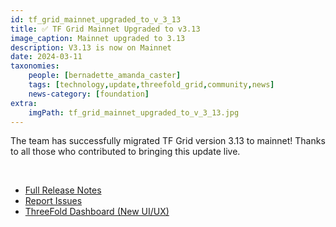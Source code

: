 ```yaml
---
id: tf_grid_mainnet_upgraded_to_v_3_13
title: ✅ TF Grid Mainnet Upgraded to v3.13
image_caption: Mainnet upgraded to 3.13
description: V3.13 is now on Mainnet 
date: 2024-03-11
taxonomies:
    people: [bernadette_amanda_caster]
    tags: [technology,update,threefold_grid,community,news]
    news-category: [foundation]
extra:
    imgPath: tf_grid_mainnet_upgraded_to_v_3_13.jpg
---
```


The team has successfully migrated TF Grid version 3.13 to mainnet! Thanks to all those who contributed to bringing this update live.

<br/>

- [Full Release Notes](https://github.com/threefoldtech/home/blob/master/wiki/products/v3/tfgrid_3.13.md)
- [Report Issues](https://github.com/threefoldtech/test_feedback/issues)
- [ThreeFold Dashboard (New UI/UX)](https://dashboard.grid.tf/)